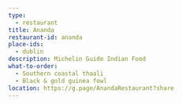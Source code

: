 ```yaml
---
type: 
  - restaurant
title: Ananda
restaurant-id: ananda 
place-ids:
  - dublin 
description: Michelin Guide Indian Food
what-to-order:
  - Southern coastal thaali 
  - Black & gold guinea fowl
location: https://g.page/AnandaRestaurant?share
---
```

